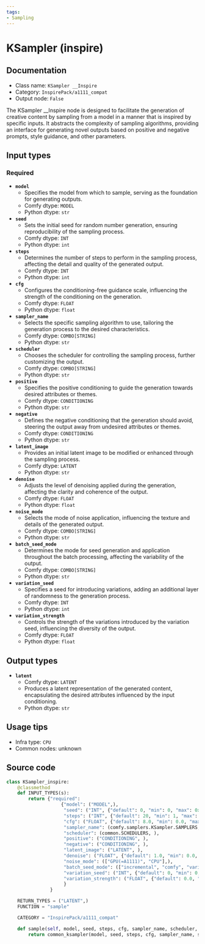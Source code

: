 ```yaml
---
tags:
- Sampling
---
```


# KSampler (inspire)
## Documentation
- Class name: `KSampler __Inspire`
- Category: `InspirePack/a1111_compat`
- Output node: `False`

The KSampler __Inspire node is designed to facilitate the generation of creative content by sampling from a model in a manner that is inspired by specific inputs. It abstracts the complexity of sampling algorithms, providing an interface for generating novel outputs based on positive and negative prompts, style guidance, and other parameters.
## Input types
### Required
- **`model`**
    - Specifies the model from which to sample, serving as the foundation for generating outputs.
    - Comfy dtype: `MODEL`
    - Python dtype: `str`
- **`seed`**
    - Sets the initial seed for random number generation, ensuring reproducibility of the sampling process.
    - Comfy dtype: `INT`
    - Python dtype: `int`
- **`steps`**
    - Determines the number of steps to perform in the sampling process, affecting the detail and quality of the generated output.
    - Comfy dtype: `INT`
    - Python dtype: `int`
- **`cfg`**
    - Configures the conditioning-free guidance scale, influencing the strength of the conditioning on the generation.
    - Comfy dtype: `FLOAT`
    - Python dtype: `float`
- **`sampler_name`**
    - Selects the specific sampling algorithm to use, tailoring the generation process to the desired characteristics.
    - Comfy dtype: `COMBO[STRING]`
    - Python dtype: `str`
- **`scheduler`**
    - Chooses the scheduler for controlling the sampling process, further customizing the output.
    - Comfy dtype: `COMBO[STRING]`
    - Python dtype: `str`
- **`positive`**
    - Specifies the positive conditioning to guide the generation towards desired attributes or themes.
    - Comfy dtype: `CONDITIONING`
    - Python dtype: `str`
- **`negative`**
    - Defines the negative conditioning that the generation should avoid, steering the output away from undesired attributes or themes.
    - Comfy dtype: `CONDITIONING`
    - Python dtype: `str`
- **`latent_image`**
    - Provides an initial latent image to be modified or enhanced through the sampling process.
    - Comfy dtype: `LATENT`
    - Python dtype: `str`
- **`denoise`**
    - Adjusts the level of denoising applied during the generation, affecting the clarity and coherence of the output.
    - Comfy dtype: `FLOAT`
    - Python dtype: `float`
- **`noise_mode`**
    - Selects the mode of noise application, influencing the texture and details of the generated output.
    - Comfy dtype: `COMBO[STRING]`
    - Python dtype: `str`
- **`batch_seed_mode`**
    - Determines the mode for seed generation and application throughout the batch processing, affecting the variability of the output.
    - Comfy dtype: `COMBO[STRING]`
    - Python dtype: `str`
- **`variation_seed`**
    - Specifies a seed for introducing variations, adding an additional layer of randomness to the generation process.
    - Comfy dtype: `INT`
    - Python dtype: `int`
- **`variation_strength`**
    - Controls the strength of the variations introduced by the variation seed, influencing the diversity of the output.
    - Comfy dtype: `FLOAT`
    - Python dtype: `float`
## Output types
- **`latent`**
    - Comfy dtype: `LATENT`
    - Produces a latent representation of the generated content, encapsulating the desired attributes influenced by the input conditioning.
    - Python dtype: `str`
## Usage tips
- Infra type: `CPU`
- Common nodes: unknown


## Source code
```python
class KSampler_inspire:
    @classmethod
    def INPUT_TYPES(s):
        return {"required":
                    {"model": ("MODEL",),
                     "seed": ("INT", {"default": 0, "min": 0, "max": 0xffffffffffffffff}),
                     "steps": ("INT", {"default": 20, "min": 1, "max": 10000}),
                     "cfg": ("FLOAT", {"default": 8.0, "min": 0.0, "max": 100.0}),
                     "sampler_name": (comfy.samplers.KSampler.SAMPLERS, ),
                     "scheduler": (common.SCHEDULERS, ),
                     "positive": ("CONDITIONING", ),
                     "negative": ("CONDITIONING", ),
                     "latent_image": ("LATENT", ),
                     "denoise": ("FLOAT", {"default": 1.0, "min": 0.0, "max": 1.0, "step": 0.01}),
                     "noise_mode": (["GPU(=A1111)", "CPU"],),
                     "batch_seed_mode": (["incremental", "comfy", "variation str inc:0.01", "variation str inc:0.05"],),
                     "variation_seed": ("INT", {"default": 0, "min": 0, "max": 0xffffffffffffffff}),
                     "variation_strength": ("FLOAT", {"default": 0.0, "min": 0.0, "max": 1.0, "step": 0.01}),
                     }
                }

    RETURN_TYPES = ("LATENT",)
    FUNCTION = "sample"

    CATEGORY = "InspirePack/a1111_compat"

    def sample(self, model, seed, steps, cfg, sampler_name, scheduler, positive, negative, latent_image, denoise, noise_mode, batch_seed_mode="comfy", variation_seed=None, variation_strength=None):
        return common_ksampler(model, seed, steps, cfg, sampler_name, scheduler, positive, negative, latent_image, denoise, noise_mode, incremental_seed_mode=batch_seed_mode, variation_seed=variation_seed, variation_strength=variation_strength)

```
